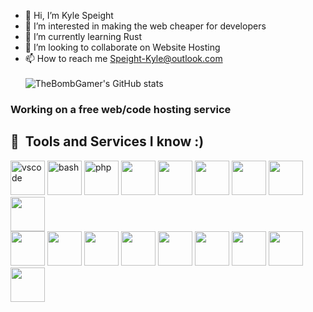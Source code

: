 - 👋 Hi, I’m Kyle Speight
- 👀 I’m interested in making the web cheaper for developers
- 🌱 I’m currently learning Rust
- 💞️ I’m looking to collaborate on Website Hosting
- 📫 How to reach me Speight-Kyle@outlook.com <br><br>
![TheBombGamer's GitHub stats](https://github-readme-stats.vercel.app/api?username=thebombgame&show_icons=true&theme=dark)
### Working on a free web/code hosting service ###
<h2> 🚀 &nbsp;Tools and Services I know :)</h2>
<p align="left">
<img src="https://cdn.jsdelivr.net/gh/devicons/devicon/icons/vscode/vscode-original.svg" alt="vscode" height="55"/>
<img src="https://cdn.jsdelivr.net/gh/devicons/devicon/icons/bash/bash-original.svg" alt="bash" height="55"/>
<img src="https://cdn.jsdelivr.net/gh/devicons/devicon/icons/php/php-original.svg" alt="php" height="55"/>
<img src="https://cdn.jsdelivr.net/gh/devicons/devicon@latest/icons/amazonwebservices/amazonwebservices-original-wordmark.svg" height="55"/>
            <img src="https://cdn.jsdelivr.net/gh/devicons/devicon@latest/icons/c/c-original.svg" height="55" />
            <img src="https://cdn.jsdelivr.net/gh/devicons/devicon@latest/icons/cloudflare/cloudflare-original.svg" height="55" />
            <img src="https://cdn.jsdelivr.net/gh/devicons/devicon@latest/icons/css3/css3-original-wordmark.svg" height="55"/>
            <img src="https://cdn.jsdelivr.net/gh/devicons/devicon@latest/icons/firebase/firebase-original-wordmark.svg" height="55"/>
            <img src="https://cdn.jsdelivr.net/gh/devicons/devicon@latest/icons/flask/flask-original.svg" height="55"/><br>
            <img src="https://cdn.jsdelivr.net/gh/devicons/devicon@latest/icons/git/git-original-wordmark.svg" height="55"/>
            <img src="https://cdn.jsdelivr.net/gh/devicons/devicon@latest/icons/html5/html5-original-wordmark.svg" height="55"/>
            <img src="https://cdn.jsdelivr.net/gh/devicons/devicon@latest/icons/linux/linux-original.svg" height="55"/>
            <img src="https://cdn.jsdelivr.net/gh/devicons/devicon@latest/icons/markdown/markdown-original.svg" height="55"/>
            <img src="https://cdn.jsdelivr.net/gh/devicons/devicon@latest/icons/photoshop/photoshop-original.svg" height="55"/>
            <img src="https://cdn.jsdelivr.net/gh/devicons/devicon@latest/icons/portainer/portainer-original.svg" height="55"/>
            <img src="https://cdn.jsdelivr.net/gh/devicons/devicon@latest/icons/python/python-original-wordmark.svg" height="55"/>
            <img src="https://cdn.jsdelivr.net/gh/devicons/devicon@latest/icons/redis/redis-original-wordmark.svg" height="55"/>
            <img src="https://cdn.jsdelivr.net/gh/devicons/devicon@latest/icons/netlify/netlify-original.svg" height="55"/>
</p>
